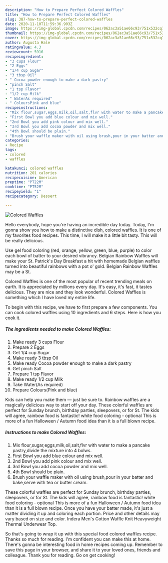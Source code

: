```yaml
---
description: "How to Prepare Perfect Colored Waffles"
title: "How to Prepare Perfect Colored Waffles"
slug: 387-how-to-prepare-perfect-colored-waffles
date: 2020-11-10T11:59:36.903Z
image: https://img-global.cpcdn.com/recipes/062ac3a51ae66c93/751x532cq70/colored-waffles-recipe-main-photo.jpg
thumbnail: https://img-global.cpcdn.com/recipes/062ac3a51ae66c93/751x532cq70/colored-waffles-recipe-main-photo.jpg
cover: https://img-global.cpcdn.com/recipes/062ac3a51ae66c93/751x532cq70/colored-waffles-recipe-main-photo.jpg
author: Augusta Hale
ratingvalue: 4.3
reviewcount: 5916
recipeingredient:
- "3 cups Flour"
- "2 Eggs"
- "1/4 cup Sugar"
- "3 tbsp Oil"
- " Cocoa powder enough to make a dark pastry"
- "pinch Salt"
- "1 tsp Flavor"
- "1/2 cup Milk"
- " WaterAs required"
- " ColoursPink and blue"
recipeinstructions:
- "Mix flour,sugar,eggs,milk,oil,salt,flvr with water to make a pancake pastry,divide the mixture into 4 bolws."
- "First Bowl you add blue colour and mix well."
- "2nd Bowl you add pink colour and mix well."
- "3rd Bowl you add cocoa powder and mix well."
- "4th Bowl should be plain."
- "Brush your waffle maker with oil using brush,pour in your batter and bake,serve with tea or butter cream."
categories:
- Recipe
tags:
- colored
- waffles

katakunci: colored waffles 
nutrition: 201 calories
recipecuisine: American
preptime: "PT22M"
cooktime: "PT52M"
recipeyield: "1"
recipecategory: Dessert

---
```



![Colored Waffles](https://img-global.cpcdn.com/recipes/062ac3a51ae66c93/751x532cq70/colored-waffles-recipe-main-photo.jpg)

Hello everybody, hope you're having an incredible day today. Today, I'm gonna show you how to make a distinctive dish, colored waffles. It is one of my favorites food recipes. This time, I will make it a little bit tasty. This will be really delicious.

Use gel food coloring (red, orange, yellow, green, blue, purple) to color each bowl of batter to your desired vibrancy. Belgian Rainbow Waffles will make your St. Patrick&#39;s Day Breakfast a hit with homemade Belgian waffles turned into beautiful rainbows with a pot o&#39; gold. Belgian Rainbow Waffles may be a St.

Colored Waffles is one of the most popular of recent trending meals on earth. It is appreciated by millions every day. It's easy, it's fast, it tastes delicious. They are nice and they look wonderful. Colored Waffles is something which I have loved my entire life.


To begin with this recipe, we have to first prepare a few components. You can cook colored waffles using 10 ingredients and 6 steps. Here is how you cook it.

<!--inarticleads1-->

##### The ingredients needed to make Colored Waffles:

1. Make ready 3 cups Flour
1. Prepare 2 Eggs
1. Get 1/4 cup Sugar
1. Make ready 3 tbsp Oil
1. Make ready  Cocoa powder enough to make a dark pastry
1. Get pinch Salt
1. Prepare 1 tsp Flavor
1. Make ready 1/2 cup Milk
1. Take  Water(As required)
1. Prepare  Colours(Pink and blue)


Kids can help you make them — just be sure to. Rainbow waffles are a magically delicious way to start off your day. These colorful waffles are perfect for Sunday brunch, birthday parties, sleepovers, or for St. The kids will agree, rainbow food is fantastic! white food coloring - optional This is more of a fun Halloween / Autumn food idea than it is a full blown recipe. 

<!--inarticleads2-->

##### Instructions to make Colored Waffles:

1. Mix flour,sugar,eggs,milk,oil,salt,flvr with water to make a pancake pastry,divide the mixture into 4 bolws.
1. First Bowl you add blue colour and mix well.
1. 2nd Bowl you add pink colour and mix well.
1. 3rd Bowl you add cocoa powder and mix well.
1. 4th Bowl should be plain.
1. Brush your waffle maker with oil using brush,pour in your batter and bake,serve with tea or butter cream.


These colorful waffles are perfect for Sunday brunch, birthday parties, sleepovers, or for St. The kids will agree, rainbow food is fantastic! white food coloring - optional This is more of a fun Halloween / Autumn food idea than it is a full blown recipe. Once you have your batter made, it&#39;s just a matter dividing it up and coloring each portion. Price and other details may vary based on size and color. Indera Men&#39;s Cotton Waffle Knit Heavyweight Thermal Underwear Top. 

So that's going to wrap it up with this special food colored waffles recipe. Thanks so much for reading. I'm confident you can make this at home. There's gonna be interesting food in home recipes coming up. Remember to save this page in your browser, and share it to your loved ones, friends and colleague. Thank you for reading. Go on get cooking!
